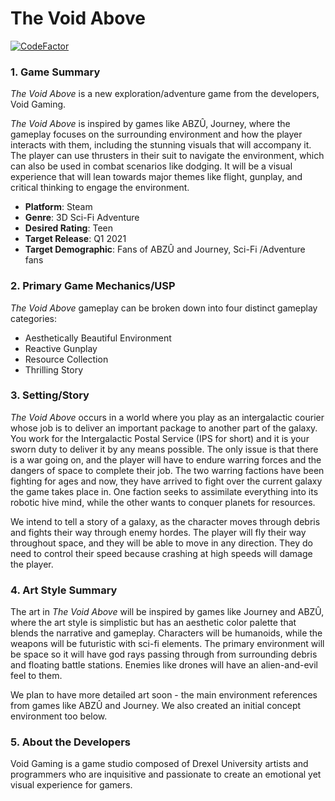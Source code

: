 # The Void Above

[![CodeFactor](https://www.codefactor.io/repository/github/ahnafnafee/thevoidabove/badge)](https://www.codefactor.io/repository/github/ahnafnafee/thevoidabove)



### **1.**    **Game Summary**

*The Void Above* is a new exploration/adventure game from the developers, Void Gaming.

*The Void Above* is inspired by games like ABZÛ, Journey, where the gameplay focuses on the surrounding environment and how the player interacts with them, including the stunning visuals that will accompany it. The player can use thrusters in their suit to navigate the environment, which can also be used in combat scenarios like dodging. It will be a visual experience that will lean towards major themes like flight, gunplay, and critical thinking to engage the environment.

- **Platform**: Steam
- **Genre**: 3D Sci-Fi Adventure
- **Desired Rating**: Teen
- **Target Release**: Q1 2021
- **Target Demographic**: Fans of ABZÛ and Journey, Sci-Fi /Adventure fans

 

### **2.**    **Primary Game Mechanics/USP**

*The Void Above* gameplay can be broken down into four distinct gameplay categories:

- Aesthetically Beautiful Environment
- Reactive Gunplay
- Resource Collection
- Thrilling Story

 

### **3.**    **Setting/Story**

*The Void Above* occurs in a world where you play as an intergalactic courier whose job is to deliver an important package to another part of the galaxy. You work for the Intergalactic Postal Service (IPS for short) and it is your sworn duty to deliver it by any means possible. The only issue is that there is a war going on, and the player will have to endure warring forces and the dangers of space to complete their job. The two warring factions have been fighting for ages and now, they have arrived to fight over the current galaxy the game takes place in. One faction seeks to assimilate everything into its robotic hive mind, while the other wants to conquer planets for resources.



We intend to tell a story of a galaxy, as the character moves through debris and fights their way through enemy hordes. The player will fly their way throughout space, and they will be able to move in any direction. They do need to control their speed because crashing at high speeds will damage the player.



### **4.**    **Art Style Summary**

The art in *The Void Above* will be inspired by games like Journey and ABZÛ, where the art style is simplistic but has an aesthetic color palette that blends the narrative and gameplay. Characters will be humanoids, while the weapons will be futuristic with sci-fi elements. The primary environment will be space so it will have god rays passing through from surrounding debris and floating battle stations. Enemies like drones will have an alien-and-evil feel to them.

We plan to have more detailed art soon - the main environment references from games like ABZÛ and Journey. We also created an initial concept environment too below.



### **5.**    **About the Developers**

Void Gaming is a game studio composed of Drexel University artists and programmers who are inquisitive and passionate to create an emotional yet visual experience for gamers. 